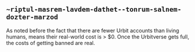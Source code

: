 ## `~riptul-masrem-lavdem-dathet--tonrum-salnem-dozter-marzod`
As noted before the fact that there are fewer Urbit accounts than living humans, means their real-world cost is > $0.  Once the Urbitverse gets full, the costs of getting banned are real.